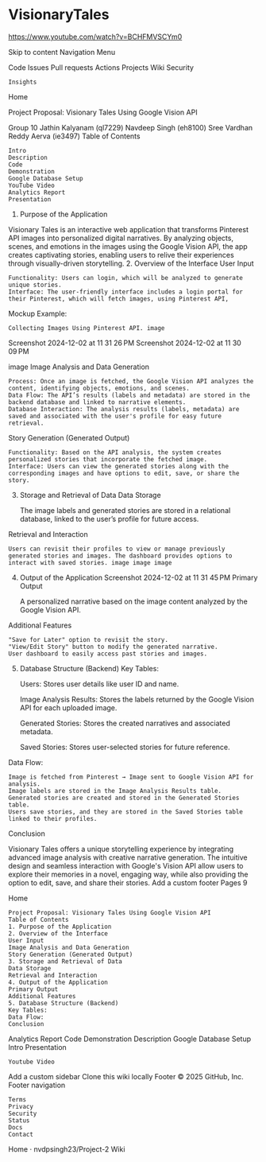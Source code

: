 # VisionaryTales

https://www.youtube.com/watch?v=BCHFMVSCYm0

Skip to content
Navigation Menu

    

Code
Issues
Pull requests
Actions
Projects
Wiki
Security

    Insights

Home

Project Proposal: Visionary Tales Using Google Vision API

Group 10
Jathin Kalyanam (ql7229)
Navdeep Singh (eh8100)
Sree Vardhan Reddy Aerva (ie3497)
Table of Contents

    Intro
    Description
    Code
    Demonstration
    Google Database Setup
    YouTube Video
    Analytics Report
    Presentation

1. Purpose of the Application

Visionary Tales is an interactive web application that transforms Pinterest API images into personalized digital narratives. By analyzing objects, scenes, and emotions in the images using the Google Vision API, the app creates captivating stories, enabling users to relive their experiences through visually-driven storytelling.
2. Overview of the Interface
User Input

    Functionality: Users can login, which will be analyzed to generate unique stories.
    Interface: The user-friendly interface includes a login portal for their Pinterest, which will fetch images, using Pinterest API,

Mockup Example:

    Collecting Images Using Pinterest API. image

Screenshot 2024-12-02 at 11 31 26 PM Screenshot 2024-12-02 at 11 30 09 PM

image
Image Analysis and Data Generation

    Process: Once an image is fetched, the Google Vision API analyzes the content, identifying objects, emotions, and scenes.
    Data Flow: The API’s results (labels and metadata) are stored in the backend database and linked to narrative elements.
    Database Interaction: The analysis results (labels, metadata) are saved and associated with the user's profile for easy future retrieval.

Story Generation (Generated Output)

    Functionality: Based on the API analysis, the system creates personalized stories that incorporate the fetched image.
    Interface: Users can view the generated stories along with the corresponding images and have options to edit, save, or share the story.

3. Storage and Retrieval of Data
Data Storage

    The image labels and generated stories are stored in a relational database, linked to the user’s profile for future access.

Retrieval and Interaction

    Users can revisit their profiles to view or manage previously generated stories and images. The dashboard provides options to interact with saved stories. image image image

4. Output of the Application
Screenshot 2024-12-02 at 11 31 45 PM
Primary Output

    A personalized narrative based on the image content analyzed by the Google Vision API.

Additional Features

    "Save for Later" option to revisit the story.
    "View/Edit Story" button to modify the generated narrative.
    User dashboard to easily access past stories and images.

5. Database Structure (Backend)
Key Tables:

    Users:
        Stores user details like user ID and name.

    Image Analysis Results:
        Stores the labels returned by the Google Vision API for each uploaded image.

    Generated Stories:
        Stores the created narratives and associated metadata.

    Saved Stories:
        Stores user-selected stories for future reference.

Data Flow:

    Image is fetched from Pinterest → Image sent to Google Vision API for analysis.
    Image labels are stored in the Image Analysis Results table.
    Generated stories are created and stored in the Generated Stories table.
    Users save stories, and they are stored in the Saved Stories table linked to their profiles.

Conclusion

Visionary Tales offers a unique storytelling experience by integrating advanced image analysis with creative narrative generation. The intuitive design and seamless interaction with Google's Vision API allow users to explore their memories in a novel, engaging way, while also providing the option to edit, save, and share their stories.
Add a custom footer
Pages 9

Home

    Project Proposal: Visionary Tales Using Google Vision API
    Table of Contents
    1. Purpose of the Application
    2. Overview of the Interface
    User Input
    Image Analysis and Data Generation
    Story Generation (Generated Output)
    3. Storage and Retrieval of Data
    Data Storage
    Retrieval and Interaction
    4. Output of the Application
    Primary Output
    Additional Features
    5. Database Structure (Backend)
    Key Tables:
    Data Flow:
    Conclusion

Analytics Report
Code
Demonstration
Description
Google Database Setup
Intro
Presentation

    Youtube Video

Add a custom sidebar
Clone this wiki locally
Footer
© 2025 GitHub, Inc.
Footer navigation

    Terms
    Privacy
    Security
    Status
    Docs
    Contact

Home · nvdpsingh23/Project-2 Wiki
